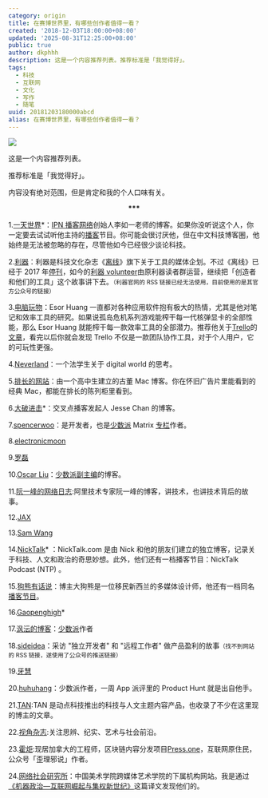 ```yaml
---
category: origin
title: 在赛博世界里，有哪些创作者值得一看？
created: '2018-12-03T18:00:00+08:00'
updated: '2025-08-31T12:25:00+08:00'
public: true
author: dkphhh
description: 这是一个内容推荐列表。推荐标准是「我觉得好」。
tags:
  - 科技
  - 互联网
  - 文化
  - 写作
  - 随笔
uuid: 20181203180000abcd
alias: 在赛博世界里，有哪些创作者值得一看？
---
```


![](https://images.unsplash.com/photo-1456315138460-858d1089ddba?ixlib=rb-1.2.1&ixid=eyJhcHBfaWQiOjEyMDd9&auto=format&fit=crop&w=750&q=80)

这是一个内容推荐列表。

推荐标准是「我觉得好」。

内容没有绝对范围，但是肯定和我的个人口味有关。

<center><b>***</b></center>

1.[一天世界](https://blog.yitianshijie.net/)\*：[IPN 播客网络](https://ipn.li/)创始人李如一老师的博客。如果你没听说这个人，你一定要去试试听他主持的[播客](https://yitianshijie.net/)节目。你可能会很讨厌他，但在中文科技博客圈，他始终是无法被忽略的存在，尽管他如今已经很少谈论科技。

2.[利器](http://liqi.io/)：利器是科技文化杂志《[离线](https://zhuanlan.zhihu.com/theoffline)》旗下关于工具的媒体企划。不过《离线》已经于 2017 年[停刊](https://zhuanlan.zhihu.com/p/25102760)，如今的[利器 volunteer](https://mp.weixin.qq.com/s?__biz=MzUwOTg4MzYyNg==&mid=100000003&idx=1&sn=8db247139681be8bf1c9415648abfe63&chksm=790a24864e7dad903d857f986d18de278a76f9d7b89bb827520d96ed4ce98462a506ec458638&scene=18#wechat_redirect)由原利器读者群运营，继续把「创造者和他们的工具」这个故事讲下去。<small>（利器官网的 RSS 链接已经无法使用，目前使用的是其官方公众号的链接）</small>

3.[电脑玩物](http://www.playpcesor.com/)：Esor Huang 一直都对各种应用软件抱有极大的热情，尤其是他对笔记和效率工具的研究。如果说孤岛危机系列游戏能榨干每一代核弹显卡的全部性能，那么 Esor Huang 就能榨干每一款效率工具的全部潜力。推荐他关于[Trello](https://trello.com/)的[文章](https://www.playpcesor.com/search?q=trello)，看完以后你就会发现 Trello 不仅是一款团队协作工具，对于个人用户，它的可玩性更强。

4.[Neverland](https://type.cyhsu.xyz/)：一个法学生关于 digital world 的思考。

5.[排长的网站](https://paizhang.info/)：由一个高中生建立的古董 Mac 博客。你在怀旧广告片里能看到的经典 Mac，都能在排长的陈列柜里看到。

6.[大破进击](https://jesor.me/)\*：交叉点播客发起人 Jesse Chan 的博客。

7.[spencerwoo](https://spencerwoo.com/)：是开发者，也是[少数派](https://sspai.com/) Matrix [专栏](https://sspai.com/user/800610/posts)作者。

8.[electronicmoon](https://electronicmoon.com/)

9.[罗磊](https://luolei.org/)

10.[Oscar Liu](https://oscarliu.com/)：[少数派副主编](https://sspai.com/user/705956/posts)的博客。

11.[阮一峰的网络日志](http://www.ruanyifeng.com/blog/):阿里技术专家阮一峰的博客，讲技术，也讲技术背后的故事。

12.[JAX](https://cdjax.com/)

13.[Sam Wang](https://samwanng.com/)

14.[NickTalk](https://www.nicktalk.com/)\* ：NickTalk.com 是由 Nick 和他的朋友们建立的独立博客，记录关于科技、人文和政治的奇思妙想。此外，他们还有一档播客节目：NickTalk Podcast (NTP) 。

15.[狗熊有话说](http://voice.beartalking.com/articles)：博主大狗熊是一位移民新西兰的多媒体设计师，他还有一档同名[播客节目](http://voice.beartalking.com/episodes)。

16.[Gaopenghigh](http://gaopenghigh.github.io/about/)\*

17.[沨沄的博客](http://ifoxfactory.com/)：[少数派](https://sspai.com/user/706656/updates)作者

18.[sideidea](http://sideidea.com/)：采访 "独立开发者" 和 "远程工作者" 做产品盈利的故事<small>（找不到网站的 RSS 链接，遂使用了公众号的推送链接）</small>

19.[牙慧](https://www.seekhue.com/)

20.[huhuhang](https://huhuhang.com/)：少数派作者，一周 App 派评里的 Product Hunt 就是出自他手。

21.[TAN](https://tan.today/):TAN 是动点科技推出的科技与人文主题内容产品，也收录了不少在这里现的博主的文章。

22.[视角杂志](http://perspiceremagazine.org/):关注思辨、纪实、艺术与社会前沿。

23.[霍炬](https://jhuo.ca/):现居加拿大的工程师，区块链内容分发项目[Press.one](https://press.one/)，互联网原住民，公众号「歪理邪说」作者。

24.[网络社会研究所](http://www.caa-ins.org/)：中国美术学院跨媒体艺术学院的下属机构网站。我是通过[《机器政治—互联网崛起与集权新世纪》](http://www.caa-ins.org/archives/3665)这篇译文发现他们的。
